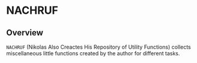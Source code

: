 # NACHRUF
## Overview
`NACHRUF` (Nikolas Also Creactes His Repository of Utility Functions) collects miscellaneous little
 functions created by the author for different tasks.
